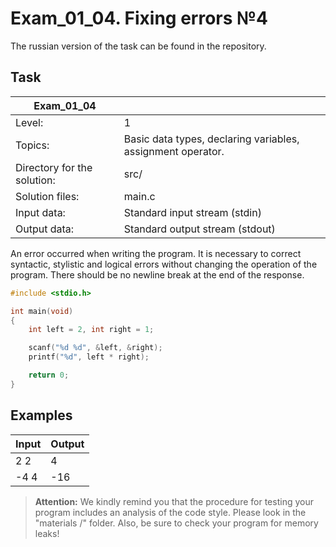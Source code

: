 # Exam_01_04. Fixing errors №4 
The russian version of the task can be found in the repository.

## Task

| Exam_01_04 | |
| ------ | ------ |
| Level: | 1 |
| Topics: | Basic data types, declaring variables, assignment operator. |
| Directory for the solution: | src/ |
| Solution files: | main.c |
| Input data: | Standard input stream (stdin) |
| Output data: | Standard output stream (stdout) |

An error occurred when writing the program. It is necessary to correct syntactic, stylistic and logical errors without changing the operation of the program. There should be no newline break at the end of the response.

```c
#include <stdio.h>

int main(void)
{
	int left = 2, int right = 1;

	scanf("%d %d", &left, &right);
	printf("%d", left * right);

	return 0;
}
```

## Examples

| Input | Output |
| ------ | ------ |
| 2 2 | 4 |
| -4 4 | -16 |

> **Attention:** We kindly remind you that the procedure for testing your program includes an analysis of the code style. Please look in the "materials /" folder. Also, be sure to check your program for memory leaks!
